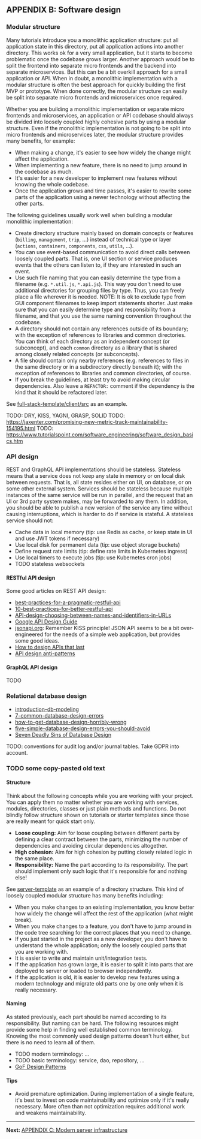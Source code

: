 ## APPENDIX B: Software design

### Modular structure

Many tutorials introduce you a monolithic application structure: put all application state in this directory, put all application actions into another directory. This works ok for a very small application, but it starts to become problematic once the codebase grows larger. Another approach would be to split the frontend into separate micro frontends and the backend into separate microservices. But this can be a bit overkill approach for a small application or API. When in doubt, a monolithic implementation with a modular structure is often the best approach for quickly building the first MVP or prototype. When done correctly, the modular structure can easily be split into separate micro frontends and microservices once required.

Whether you are building a monolithic implementation or separate micro frontends and microservices, an application or API codebase should always be divided into loosely coupled highly cohesive parts by using a modular structure. Even if the monolithic implementation is not going to be split into micro frontends and microservices later, the modular structure provides many benefits, for example:

* When making a change, it's easier to see how widely the change might affect the application.
* When implementing a new feature, there is no need to jump around in the codebase as much.
* It's easier for a new developer to implement new features without knowing the whole codebase.
* Once the application grows and time passes, it's easier to rewrite some parts of the application using a newer technology without affecting the other parts.

The following guidelines usually work well when building a modular monolithic implementation:

* Create directory structure mainly based on domain concepts or features (`billing`, `management`, `trip`, ...) instead of technical type or layer (`actions`, `containers`, `components`, `css`, `utils`, ...).
* You can use event-based communication to avoid direct calls between loosely coupled parts. That is, one UI section or service produces events that the others can listen to, if they are interested in such an event.
* Use such file naming that you can easily determine the type from a filename (e.g. `*.util.js`, `*.api.js`). This way you don't need to use additional directories for grouping files by type. Thus, you can freely place a file wherever it is needed. NOTE: It is ok to exclude type from GUI component filenames to keep import statements shorter. Just make sure that you can easily determine type and responsibility from a filename, and that you use the same naming convention throughout the codebase.
* A directory should not contain any references outside of its boundary; with the exception of references to libraries and common directories. You can think of each directory as an independent concept (or subconcept), and each `common` directory as a library that is shared among closely related concepts (or subconcepts).
* A file should contain only nearby references (e.g. references to files in the same directory or in a subdirectory directly beneath it); with the exception of references to libraries and common directories, of course.
* If you break the guidelines, at least try to avoid making circular dependencies. Also leave a `REFACTOR:` comment if the dependency is the kind that it should be refactored later.

See [full-stack-template/client/src](https://github.com/TaitoUnited/server-template/tree/master/client/src) as an example.

TODO: DRY, KISS, YAGNI, GRASP, SOLID
TODO: https://jaxenter.com/promising-new-metric-track-maintainability-154195.html
TODO: https://www.tutorialspoint.com/software_engineering/software_design_basics.htm

### API design

REST and GraphQL API implementations should be stateless. Stateless means that a service does not keep any state in memory or on local disk between requests. That is, all state resides either on UI, on database, or on some other external system. Services should be stateless because multiple instances of the same service will be run in parallel, and the request that an UI or 3rd party system makes, may be forwarded to any them. In addition, you should be able to publish a new version of the service any time without causing interruptions, which is harder to do if service is stateful. A stateless service should not:

- Cache data in local memory (tip: use Redis as cache, or keep state in UI and use JWT tokens if necessary)
- Use local disk for permanent data (tip: use object storage buckets)
- Define request rate limits (tip: define rate limits in Kubernetes ingress)
- Use local timers to execute jobs (tip: use Kubernetes cron jobs)
- TODO stateless websockets

#### RESTful API design

Some good articles on REST API design:

* [best-practices-for-a-pragmatic-restful-api](http://www.vinaysahni.com/best-practices-for-a-pragmatic-restful-api)
* [10-best-practices-for-better-restful-api](https://blog.mwaysolutions.com/2014/06/05/10-best-practices-for-better-restful-api/)
* [API-design-choosing-between-names-and-identifiers-in-URLs](https://cloudplatform.googleblog.com/2017/10/API-design-choosing-between-names-and-identifiers-in-URLs.html)
* [Google API Design Guide](https://cloud.google.com/apis/design/)
* [jsonapi.org](http://jsonapi.org/): Remember KISS principle! JSON API seems to be a bit over-engineered for the needs of a simple web application, but provides some good ideas.
* [How to design APIs that last](http://apiux.com/2014/09/05/api-design-sustainability/)
* [API design anti-patterns](http://www.slideshare.net/JasonHarmon1/api-design-antipatterns-54493635)

#### GraphQL API design

TODO

### Relational database design

* [introduction-db-modeling](http://www.datanamic.com/support/lt-dez005-introduction-db-modeling.html)
* [7-common-database-design-errors](http://www.vertabelo.com/blog/technical-articles/7-common-database-design-errors)
* [how-to-get-database-design-horribly-wrong](https://www.simple-talk.com/sql/database-administration/how-to-get-database-design-horribly-wrong/)
* [five-simple-database-design-errors-you-should-avoid](https://www.simple-talk.com/sql/database-administration/five-simple-database-design-errors-you-should-avoid/)
* [Seven Deadly Sins of Database Design](https://edn.embarcadero.com/article/40466)

TODO: conventions for audit log and/or journal tables. Take GDPR into account.

### TODO some copy-pasted old text

#### Structure

Think about the following concepts while you are working with your project. You can apply them no matter whether you are working with services, modules, directories, classes or just plain methods and functions. Do not blindly follow structure shown on tutorials or starter templates since those are really meant for quick start only.

* **Loose coupling:** Aim for loose coupling between different parts by defining a clear contract between the parts, minimizing the number of dependencies and avoiding circular dependencies altogether.
* **High cohesion:** Aim for high cohesion by putting closely related logic in the same place.
* **Responsibility:** Name the part according to its responsibility. The part should implement only such logic that it's responsible for and nothing else!

See [server-template](https://github.com/TaitoUnited/server-template) as an example of a directory structure. This kind of loosely coupled modular structure has many benefits including:

* When you make changes to an existing implementation, you know better how widely the change will affect the rest of the application (what might break).
* When you make changes to a feature, you don't have to jump around in the code tree searching for the correct places that you need to change.
* If you just started in the project as a new developer, you don't have to understand the whole application; only the loosely coupled parts that you are working with.
* It is easier to write and maintain unit/integration tests.
* If the application has grown large, it is easier to split it into parts that are deployed to server or loaded to browser independently.
* If the application is old, it is easier to develop new features using a modern technology and migrate old parts one by one only when it is really necessary.

#### Naming

As stated previously, each part should be named according to its responsibility. But naming can be hard. The following resources might provide some help in finding well established common terminology. Knowing the most commonly used design patterns doesn't hurt either, but there is no need to learn all of them.

* TODO modern terminology: ...
* TODO basic terminology: service, dao, repository, ...
* [GoF Design Patterns](http://www.blackwasp.co.uk/gofpatterns.aspx)

#### Tips

* Avoid premature optimization. During implementation of a single feature, it's best to invest on code maintainability and optimize only if it's really necessary. More often than not optimization requires additional work and weakens maintainability.

---

**Next:** [APPENDIX C: Modern server infrastructure](/tutorial/c-modern-server-infrastructure)
